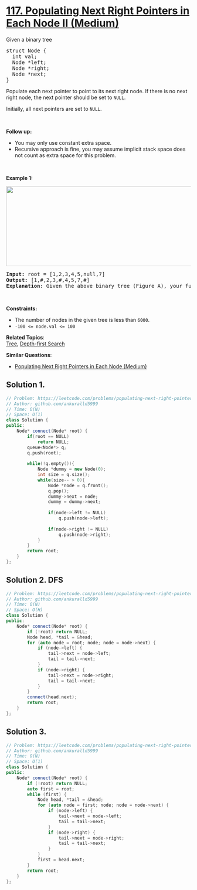 # [117. Populating Next Right Pointers in Each Node II (Medium)](https://leetcode.com/problems/populating-next-right-pointers-in-each-node-ii/)

<p>Given a binary tree</p>

<pre>struct Node {
  int val;
  Node *left;
  Node *right;
  Node *next;
}
</pre>

<p>Populate each next pointer to point to its next right node. If there is no next right node, the next pointer should be set to <code>NULL</code>.</p>

<p>Initially, all next pointers are set to <code>NULL</code>.</p>

<p>&nbsp;</p>

<p><strong>Follow up:</strong></p>

<ul>
	<li>You may only use constant extra space.</li>
	<li>Recursive approach is fine, you may assume implicit stack space does not count as extra space for this problem.</li>
</ul>

<p>&nbsp;</p>
<p><strong>Example 1:</strong></p>

<p><img alt="" src="https://assets.leetcode.com/uploads/2019/02/15/117_sample.png" style="width: 640px; height: 218px;"></p>

<pre><strong>Input:</strong> root = [1,2,3,4,5,null,7]
<strong>Output:</strong> [1,#,2,3,#,4,5,7,#]
<strong>Explanation: </strong>Given the above binary tree (Figure A), your function should populate each next pointer to point to its next right node, just like in Figure B. The serialized output is in level order as connected by the next pointers, with '#' signifying the end of each level.
</pre>

<p>&nbsp;</p>
<p><strong>Constraints:</strong></p>

<ul>
	<li>The number of nodes in the given tree is less than <code>6000</code>.</li>
	<li><code>-100&nbsp;&lt;= node.val &lt;= 100</code></li>
</ul>


**Related Topics**:  
[Tree](https://leetcode.com/tag/tree/), [Depth-first Search](https://leetcode.com/tag/depth-first-search/)

**Similar Questions**:
* [Populating Next Right Pointers in Each Node (Medium)](https://leetcode.com/problems/populating-next-right-pointers-in-each-node/)

## Solution 1. 

```cpp
// Problem: https://leetcode.com/problems/populating-next-right-pointers-in-each-node-ii/
// Author: github.com/ankuralld5999
// Time: O(N)
// Space: O(1)
class Solution {
public:
    Node* connect(Node* root) {
        if(root == NULL)
            return NULL;
        queue<Node*> q;
        q.push(root);
        
        while(!q.empty()){
            Node *dummy = new Node(0);
            int size = q.size();
            while(size-- > 0){
                Node *node = q.front();
                q.pop();
                dummy->next = node;
                dummy = dummy->next;
                
                if(node->left != NULL)
                    q.push(node->left);
                
                if(node->right != NULL)
                    q.push(node->right);
            }
        }
        return root;
    }
};
```

## Solution 2. DFS

```cpp
// Problem: https://leetcode.com/problems/populating-next-right-pointers-in-each-node-ii/
// Author: github.com/ankuralld5999
// Time: O(N)
// Space: O(H)
class Solution {
public:
    Node* connect(Node* root) {
        if (!root) return NULL;
        Node head, *tail = &head;
        for (auto node = root; node; node = node->next) {
            if (node->left) {
                tail->next = node->left;
                tail = tail->next;
            }
            if (node->right) {
                tail->next = node->right;
                tail = tail->next;
            }
        }
        connect(head.next);
        return root;
    }
};
```

## Solution 3. 

```cpp
// Problem: https://leetcode.com/problems/populating-next-right-pointers-in-each-node-ii/
// Author: github.com/ankuralld5999
// Time: O(N)
// Space: O(1)
class Solution {
public:
    Node* connect(Node* root) {
        if (!root) return NULL;
        auto first = root;
        while (first) {
            Node head, *tail = &head;
            for (auto node = first; node; node = node->next) {
                if (node->left) {
                    tail->next = node->left;
                    tail = tail->next;
                }
                if (node->right) {
                    tail->next = node->right;
                    tail = tail->next;
                }
            }
            first = head.next;
        }
        return root;
    }
};
```
